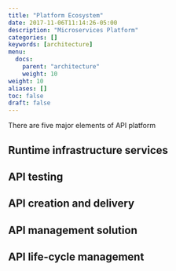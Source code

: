 ```yaml
---
title: "Platform Ecosystem"
date: 2017-11-06T11:14:26-05:00
description: "Microservices Platform"
categories: []
keywords: [architecture]
menu:
  docs:
    parent: "architecture"
    weight: 10
weight: 10
aliases: []
toc: false
draft: false
---
```


There are five major elements of API platform

## Runtime infrastructure services


## API testing


## API creation and delivery


## API management solution


## API life-cycle management
